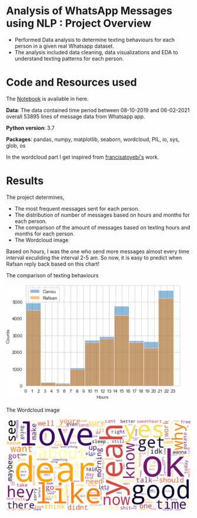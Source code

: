 # **Analysis of WhatsApp Messages using NLP : Project Overview**

* Performed Data analysis to determine texting behaviours for each person in a given real Whatsapp dataset.
* The analysis included data cleaning, data visualizations and EDA to understand texting patterns for each person.

# **Code and Resources used**

The [Notebook](https://gitlab.com/cansuyalcin/projects_portfolio/-/blob/master/Personal%20Projects/Analysis%20of%20WhatsApp%20Messages%20using%20NLP/nlp_analysis_on_whatsapp_massages_cr.ipynb) is available in here. 

**Data**: The data contained time period between 08-10-2019 and 06-02-2021 overall 53895 lines of message data from Whatsapp app. 

**Python version**: 3.7

**Packages**: pandas, numpy, matplotlib, seaborn, wordcloud, PIL, io, sys, glob, os

In the wordcloud part I get inspired from [francisatoyebi's](https://github.com/francisatoyebi/NLP---Whatsapp-Chat) work.

# **Results**

The project determines,

* The most frequent messages sent for each person.
* The distribution of number of messages based on hours and months for each person.
* The comparison of the amount of messages based on texting hours and months for each person.
* The Wordcloud image 

Based on hours, I was the one who send more messages almost every time interval exculiding the interval 2-5 am. 
So now, it is easy to predict when Rafsan reply back based on this chart! 

The comparison of texting behaviours

![The comparison of texting behaviours ](Images/hours_counts.PNG)

The Wordcloud image 

![The Wordcloud image ](Images/wordcloud.PNG)


